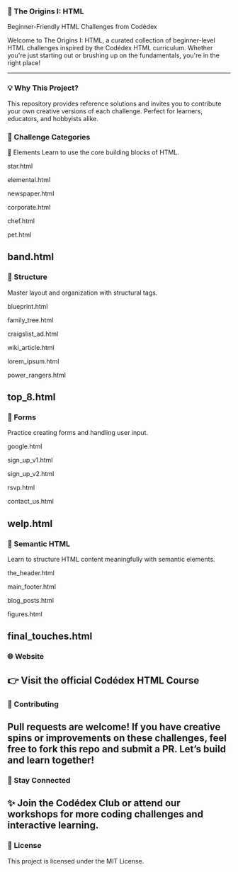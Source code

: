 ### 🌋 The Origins I: HTML
Beginner-Friendly HTML Challenges from Codédex

Welcome to The Origins I: HTML, a curated collection of beginner-level HTML challenges inspired by the Codédex HTML curriculum. Whether you're just starting out or brushing up on the fundamentals, you're in the right place!

---

### 💡 Why This Project?
This repository provides reference solutions and invites you to contribute your own creative versions of each challenge. Perfect for learners, educators, and hobbyists alike.

### 🧱 Challenge Categories
🔸 Elements
Learn to use the core building blocks of HTML.

star.html

elemental.html

newspaper.html

corporate.html

chef.html

pet.html

band.html
---
### 🔸 Structure
Master layout and organization with structural tags.

blueprint.html

family_tree.html

craigslist_ad.html

wiki_article.html

lorem_ipsum.html

power_rangers.html

top_8.html
---
### 🔸 Forms
Practice creating forms and handling user input.

google.html

sign_up_v1.html

sign_up_v2.html

rsvp.html

contact_us.html

welp.html
---
### 🔸 Semantic HTML
Learn to structure HTML content meaningfully with semantic elements.

the_header.html

main_footer.html

blog_posts.html

figures.html

final_touches.html
---
### 🌐 Website
👉 Visit the official Codédex HTML Course
---
### 🤝 Contributing
Pull requests are welcome! If you have creative spins or improvements on these challenges, feel free to fork this repo and submit a PR. Let’s build and learn together!
---
### 💬 Stay Connected
✨ Join the Codédex Club or attend our workshops for more coding challenges and interactive learning.
---
### 📜 License
This project is licensed under the MIT License.
